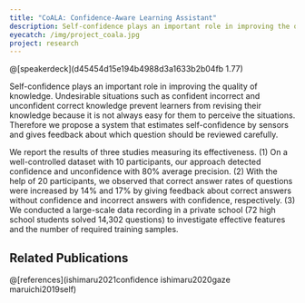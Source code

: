 ```yaml
---
title: "CoALA: Confidence-Aware Learning Assistant"
description: Self-confidence plays an important role in improving the quality of knowledge. Undesirable situations such as confident incorrect and unconfident correct knowledge prevent learners from revising their knowledge because it is not always easy for them to perceive the situations. Therefore we propose a system that estimates self-confidence by sensors and gives feedback about which question should be reviewed carefully.
eyecatch: /img/project_coala.jpg
project: research
---
```


@[speakerdeck](d45454d15e194b4988d3a1633b2b04fb 1.77)

Self-confidence plays an important role in improving the quality of knowledge. Undesirable situations such as confident incorrect and unconfident correct knowledge prevent learners from revising their knowledge because it is not always easy for them to perceive the situations. Therefore we propose a system that estimates self-confidence by sensors and gives feedback about which question should be reviewed carefully.

We report the results of three studies measuring its effectiveness. (1) On a well-controlled dataset with 10 participants, our approach detected confidence and unconfidence with 80% average precision. (2) With the help of 20 participants, we observed that correct answer rates of questions were increased by 14% and 17% by giving feedback about correct answers without confidence and incorrect answers with confidence, respectively. (3) We conducted a large-scale data recording in a private school (72 high school students solved 14,302 questions) to investigate effective features and the number of required training samples.

## Related Publications

@[references](ishimaru2021confidence ishimaru2020gaze maruichi2019self)